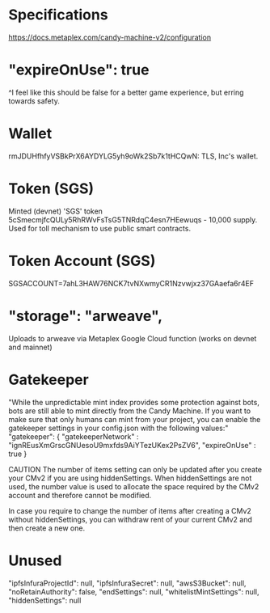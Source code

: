 # Specifications
https://docs.metaplex.com/candy-machine-v2/configuration

# "expireOnUse": true
^I feel like this should be false for a better game experience, but erring towards safety.

# Wallet
rmJDUHfhfyVSBkPrX6AYDYLG5yh9oWk2Sb7k1tHCQwN: TLS, Inc's wallet.

# Token (SGS)
Minted (devnet) 'SGS' token 5cSmecmjfcQULy5RhRWvFsTsG5TNRdqC4esn7HEewuqs - 10,000 supply.
Used for toll mechanism to use public smart contracts.

# Token Account (SGS)
SGSACCOUNT=7ahL3HAW76NCK7tvNXwmyCR1Nzvwjxz37GAaefa6r4EF

# "storage": "arweave",
Uploads to arweave via Metaplex Google Cloud function (works on devnet and mainnet)

# Gatekeeper
"While the unpredictable mint index provides some protection against bots, bots are still able to mint directly from the Candy Machine. If you want to make sure that only humans can mint from your project, you can enable the gatekeeper settings in your config.json with the following values:"
"gatekeeper": {
    "gatekeeperNetwork" : "ignREusXmGrscGNUesoU9mxfds9AiYTezUKex2PsZV6",
    "expireOnUse" : true
}


CAUTION
The number of items setting can only be updated after you create your CMv2 if you are using hiddenSettings. When hiddenSettings are not used, the number value is used to allocate the space required by the CMv2 account and therefore cannot be modified.

In case you require to change the number of items after creating a CMv2 without hiddenSettings, you can withdraw rent of your current CMv2 and then create a new one.

# Unused
"ipfsInfuraProjectId": null,
"ipfsInfuraSecret": null,
"awsS3Bucket": null,
"noRetainAuthority": false,
"endSettings": null,
"whitelistMintSettings": null,
"hiddenSettings": null

